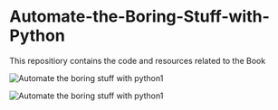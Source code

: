# Automate-the-Boring-Stuff-with-Python
This repositiory contains the code and resources related to the Book

![Automate the boring stuff with python1](https://github.com/nitinkrishnan/Automate-the-Boring-Stuff-with-Python/assets/100270525/2d5ed6ee-020c-4989-8f33-b125763cf464)

![Automate the boring stuff with python1](https://udemy-certificate.s3.amazonaws.com/image/UC-65406f02-333f-48e3-ad94-c93399b3e52e.jpg)
